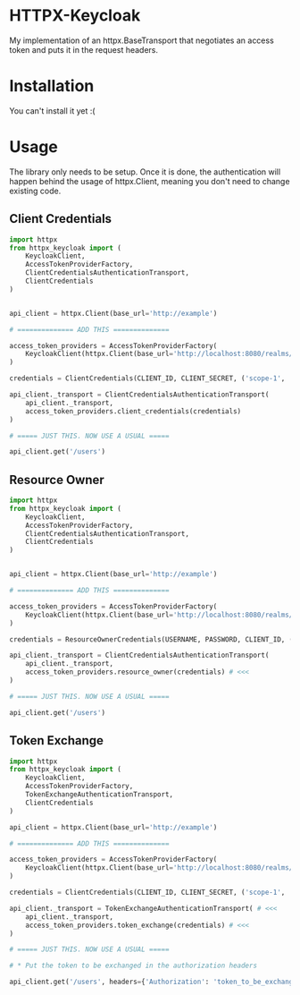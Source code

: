# HTTPX-Keycloak

My implementation of an httpx.BaseTransport that negotiates an access token and puts it in the request headers.

# Installation

You can't install it yet :(

# Usage

The library only needs to be setup. Once it is done, the authentication will happen behind the usage of httpx.Client, meaning you don't need to change existing code.

## Client Credentials

```python
import httpx
from httpx_keycloak import (
	KeycloakClient,
	AccessTokenProviderFactory,
	ClientCredentialsAuthenticationTransport,
	ClientCredentials
)


api_client = httpx.Client(base_url='http://example')

# ============== ADD THIS ==============

access_token_providers = AccessTokenProviderFactory(
	KeycloakClient(httpx.Client(base_url='http://localhost:8080/realms/master'))
)

credentials = ClientCredentials(CLIENT_ID, CLIENT_SECRET, ('scope-1', 'scope-2'))

api_client._transport = ClientCredentialsAuthenticationTransport(
	api_client._transport,
	access_token_providers.client_credentials(credentials)
)

# ===== JUST THIS. NOW USE A USUAL =====

api_client.get('/users')

```

## Resource Owner

```python
import httpx
from httpx_keycloak import (
	KeycloakClient,
	AccessTokenProviderFactory,
	ClientCredentialsAuthenticationTransport,
	ClientCredentials
)


api_client = httpx.Client(base_url='http://example')

# ============== ADD THIS ==============

access_token_providers = AccessTokenProviderFactory(
	KeycloakClient(httpx.Client(base_url='http://localhost:8080/realms/master'))
)

credentials = ResourceOwnerCredentials(USERNAME, PASSWORD, CLIENT_ID, ('scope-1', 'scope-2')) # <<<

api_client._transport = ClientCredentialsAuthenticationTransport(
	api_client._transport,
	access_token_providers.resource_owner(credentials) # <<<
)

# ===== JUST THIS. NOW USE A USUAL =====

api_client.get('/users')

```

## Token Exchange

```python
import httpx
from httpx_keycloak import (
	KeycloakClient,
	AccessTokenProviderFactory,
	TokenExchangeAuthenticationTransport,
	ClientCredentials
)

api_client = httpx.Client(base_url='http://example')

# ============== ADD THIS ==============

access_token_providers = AccessTokenProviderFactory(
	KeycloakClient(httpx.Client(base_url='http://localhost:8080/realms/master'))
)

credentials = ClientCredentials(CLIENT_ID, CLIENT_SECRET, ('scope-1', 'scope-2'))

api_client._transport = TokenExchangeAuthenticationTransport( # <<<
	api_client._transport,
	access_token_providers.token_exchange(credentials) # <<<
)

# ===== JUST THIS. NOW USE A USUAL =====

# * Put the token to be exchanged in the authorization headers

api_client.get('/users', headers={'Authorization': 'token_to_be_exchanged'})

```
